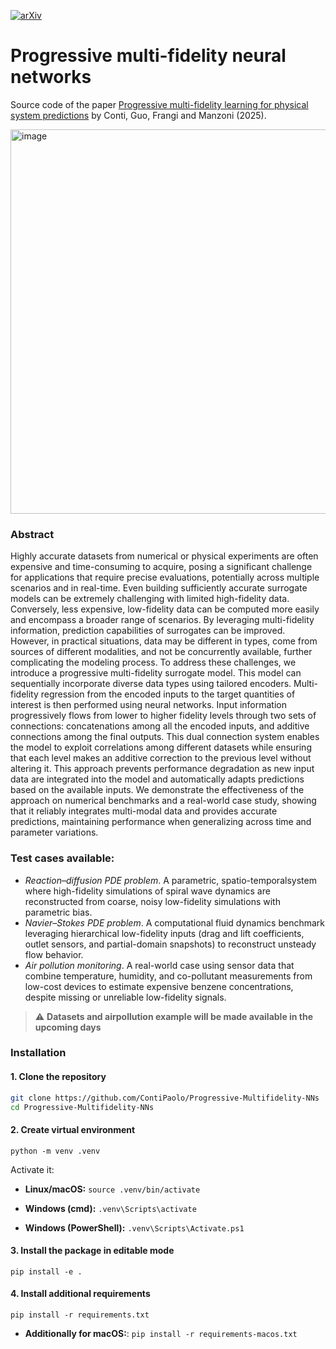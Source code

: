 <!-- PROJECT SHIELDS -->
[![arXiv][arxiv-shield]][arxiv-url]

# Progressive multi-fidelity neural networks
Source code of the paper [Progressive multi-fidelity learning for physical system predictions](https://arxiv.org/abs/2510.13762) by Conti, Guo, Frangi and Manzoni (2025).

<img width="1307" height="615" alt="image" src="https://github.com/user-attachments/assets/73a0cf9f-f789-4318-bbc0-dd9b78a03b19" />

### Abstract
Highly accurate datasets from numerical or physical experiments are often expensive and time-consuming to acquire, posing a significant challenge for applications that require precise evaluations, potentially across multiple scenarios and in real-time. Even building sufficiently accurate surrogate models can be extremely challenging with limited high-fidelity data. Conversely, less expensive, low-fidelity data can be computed more easily and encompass a broader range of scenarios. By leveraging multi-fidelity information, prediction capabilities of surrogates can be improved. However, in practical situations, data may be different in types, come from sources of different modalities, and not be concurrently available, further complicating the modeling process. To address these challenges, we introduce a progressive multi-fidelity surrogate model. This model can sequentially incorporate diverse data types using tailored encoders. Multi-fidelity regression from the encoded inputs to the target quantities of interest is then performed using neural networks. Input information progressively flows from lower to higher fidelity levels through two sets of connections: concatenations among all the encoded inputs, and additive connections among the final outputs. This dual connection system enables the model to exploit correlations among different datasets while ensuring that each level makes an additive correction to the previous level without altering it. This approach prevents performance degradation as new input data are integrated into the model and automatically adapts predictions based on the available inputs. We demonstrate the effectiveness of the approach on numerical benchmarks and a real-world case study, showing that it reliably integrates multi-modal data and provides accurate predictions, maintaining performance when generalizing across time and parameter variations.

### Test cases available:
- *Reaction–diffusion PDE problem*. A parametric, spatio-temporalsystem where high-fidelity simulations of spiral wave dynamics are reconstructed from coarse, noisy low-fidelity simulations with parametric bias.
- *Navier–Stokes PDE problem*. A computational fluid dynamics benchmark leveraging hierarchical low-fidelity inputs (drag and lift coefficients, outlet sensors, and partial-domain snapshots) to reconstruct unsteady flow behavior.
- *Air pollution monitoring*. A real-world case using sensor data that combine temperature, humidity, and co-pollutant measurements from low-cost devices to estimate expensive benzene concentrations, despite missing or unreliable low-fidelity signals.

> :warning: **Datasets and airpollution example will be made available in the upcoming days**

### Installation

#### 1. Clone the repository
```bash
git clone https://github.com/ContiPaolo/Progressive-Multifidelity-NNs
cd Progressive-Multifidelity-NNs
```

#### 2. Create virtual environment
```
python -m venv .venv
```
Activate it:

* **Linux/macOS:** ```source .venv/bin/activate```

* **Windows (cmd):** ```.venv\Scripts\activate```

* **Windows (PowerShell):** ```.venv\Scripts\Activate.ps1```

#### 3. Install the package in editable mode 
```
pip install -e . 
```

#### 4. Install additional requirements

```
pip install -r requirements.txt
```
* **Additionally for macOS:**: ```pip install -r requirements-macos.txt```

[arxiv-shield]: https://img.shields.io/badge/arXiv-2405.20905-b31b1b.svg
[arxiv-url]: https://arxiv.org/abs/2510.13762
